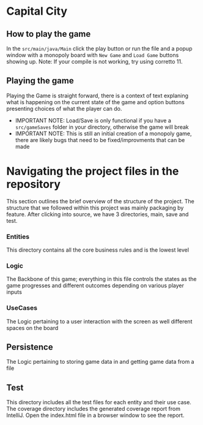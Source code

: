# Capital City

## How to play the game
In the ```src/main/java/Main``` click the play button or run the file and a popup window 
with a monopoly board with ```New Game``` and ```Load Game``` buttons showing up. Note: If
your compile is not working, try using corretto 11.
## Playing the game
Playing the Game is straight forward, there is a context of text explaning what is happening
on the current state of the game and option buttons presenting choices of what the player can do.
* IMPORTANT NOTE: Load/Save is only functional if you have a ```src/gameSaves``` folder in your directory, otherwise the game will break
* IMPORTANT NOTE: This is still an initial creation of a monopoly game, there are likely bugs that need to be fixed/improvments that can be made

# Navigating the project files in the repository
This section outlines the brief overview of the structure of the project. The structure that we followed within this project was mainly packaging by feature. 
After clicking into source, we have 3 directories, main, save and test.

### Entities
This directory contains all the core business rules and is the lowest level
 
### Logic
The Backbone of this game; everything in this file controls the states as the game progresses
and different outcomes depending on various player inputs

### UseCases
The Logic pertaining to a user interaction with the screen as well different spaces
on the board

## Persistence
The Logic pertaining to storing game data in and getting game data from a file

## Test
This directory includes all the test files for each entity and their use case.
The coverage directory includes the generated coverage report from IntelliJ. 
Open the index.html file in a browser window to see the report.
